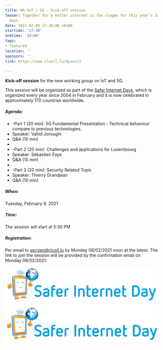 ```yaml
---
title: WG-IoT / 5G - kick-off session
teaser: Together for a better internet is the slogan for this year's Safer Internet
  Days.
date: 2021-02-09 17:30:00 +0100
startime: '17:30'
endtime: '19:00'
tags:
- featured
location: ''
sponsors: ''
link: https://www.clusil.lu/#panel1

---
```

**Kick-off session** for the new working group on IoT and 5G.

This session will be organized as part of the [Safer Internet Days](https://www.saferinternetday.org/), which is organized every year since 2004 in February and it is now celebrated in approximately 170 countries worldwide.

##### Agenda:

* -Part 1 (20 min): 5G Fundamental Presentation - Technical behaviour compare to previous technologies.
* Speaker: Vahid Joroughi
* Q&A (10 min)
* 
* -Part 2 (20 min): Challenges and applications for Luxembourg
* Speaker: Sébastien Faye
* Q&A (10 min)
* 
* -Part 3 (20 min): Security Related Topic
* Speaker: Thierry Grandjean
* Q&A (10 min)

##### When:

Tuesday, February 9, 2021

##### Time:

The session will start at 5:30 PM

##### Registration:

Per email to [secgen@clusil.lu](mailto:secgen@clusil.lu) by Monday 08/02/2021 noon at the latest. The link to join the session will be provided by the confirmation email on Monday 08/02/2021.

![](/assets/img/logo-sid2021.svg)![](/assets/img/screenshot-2021-01-20-at-09-02-53.png)